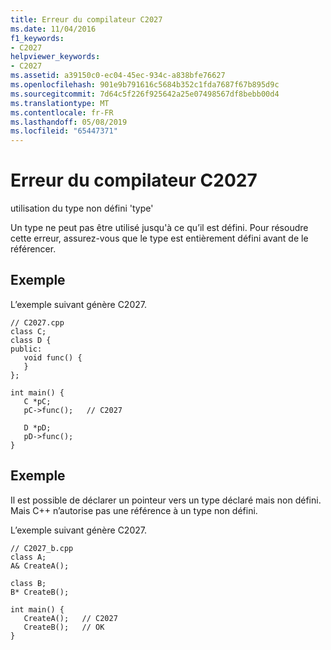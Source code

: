 ```yaml
---
title: Erreur du compilateur C2027
ms.date: 11/04/2016
f1_keywords:
- C2027
helpviewer_keywords:
- C2027
ms.assetid: a39150c0-ec04-45ec-934c-a838bfe76627
ms.openlocfilehash: 901e9b791616c5684b352c1fda7687f67b895d9c
ms.sourcegitcommit: 7d64c5f226f925642a25e07498567df8bebb00d4
ms.translationtype: MT
ms.contentlocale: fr-FR
ms.lasthandoff: 05/08/2019
ms.locfileid: "65447371"
---
```

# <a name="compiler-error-c2027"></a>Erreur du compilateur C2027

utilisation du type non défini 'type'

Un type ne peut pas être utilisé jusqu'à ce qu’il est défini. Pour résoudre cette erreur, assurez-vous que le type est entièrement défini avant de le référencer.

## <a name="example"></a>Exemple

L’exemple suivant génère C2027.

```
// C2027.cpp
class C;
class D {
public:
   void func() {
   }
};

int main() {
   C *pC;
   pC->func();   // C2027

   D *pD;
   pD->func();
}
```

## <a name="example"></a>Exemple

Il est possible de déclarer un pointeur vers un type déclaré mais non défini. Mais C++ n’autorise pas une référence à un type non défini.

L’exemple suivant génère C2027.

```
// C2027_b.cpp
class A;
A& CreateA();

class B;
B* CreateB();

int main() {
   CreateA();   // C2027
   CreateB();   // OK
}
```